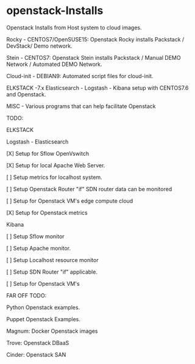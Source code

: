 # openstack-Installs
Openstack Installs from Host system to cloud images. 

Rocky - CENTOS7/OpenSUSE15:
        Openstack Rocky installs Packstack / DevStack/ Demo network.

Stein - CENTOS7:
        Openstack Stein installs Packstack / Manual DEMO Network / Automated DEMO Network.

Cloud-init - DEBIAN9:
             Automated script files for cloud-init.

ELKSTACK -7.x  Elasticsearch - Logstash - Kibana setup with CENTOS7.6 and Openstack. 

MISC - Various programs that can help facilitate Openstack


TODO:

 ELKSTACK

   Logstash - Elasticsearch

 [X] Setup for Sflow OpenVswitch

 [X] Setup for local Apache Web Server. 

 [ ] Setup metrics for localhost system. 

 [ ] Setup Openstack Router "if" SDN router data can be monitored

 [ ] Setup for Openstack VM's edge compute cloud

 [X] Setup for Openstack metrics

   Kibana

 [ ] Setup Sflow monitor

 [ ] Setup Apache monitor. 

 [ ] Setup Localhost resource monitor 

 [ ] Setup SDN Router "if" applicable. 

 [ ] Setup for Openstack VM's

FAR OFF TODO:

   Python Openstack examples.

   Puppet Openstack Examples.

   Magnum: Docker Openstack images

   Trove: Openstack DBaaS

   Cinder: Openstack SAN

   
   

